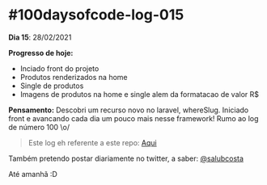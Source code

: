 # #100daysofcode-log-015

__Dia 15__: 28/02/2021

__Progresso de hoje:__
-	Inciado front do projeto
-	Produtos renderizados na home
-	Single de produtos 
-	Imagens de produtos na home e single alem da formatacao de valor R$

__Pensamento:__ Descobri um recurso novo no laravel, whereSlug. Iniciado front e avancando cada dia um pouco mais nesse framework! Rumo ao log de número 100 \o/

> Este log eh referente a este repo: [Aqui](https://github.com/salubcosta/l8-marketplace)


Também pretendo postar diariamente no twitter, a saber: [@salubcosta](https://twitter.com/salubcosta)

Até amanhã :D 
